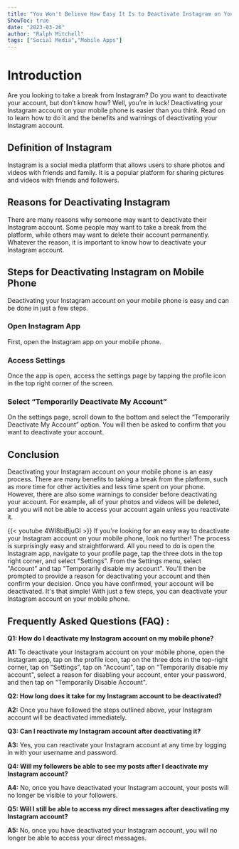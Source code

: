 ```yaml
---
title: "You Won't Believe How Easy It Is to Deactivate Instagram on Your Mobile Phone!"
ShowToc: true 
date: "2023-03-26"
author: "Ralph Mitchell" 
tags: ["Social Media","Mobile Apps"]
---
```

# Introduction
Are you looking to take a break from Instagram? Do you want to deactivate your account, but don’t know how? Well, you’re in luck! Deactivating your Instagram account on your mobile phone is easier than you think. Read on to learn how to do it and the benefits and warnings of deactivating your Instagram account. 

## Definition of Instagram
Instagram is a social media platform that allows users to share photos and videos with friends and family. It is a popular platform for sharing pictures and videos with friends and followers. 

## Reasons for Deactivating Instagram
There are many reasons why someone may want to deactivate their Instagram account. Some people may want to take a break from the platform, while others may want to delete their account permanently. Whatever the reason, it is important to know how to deactivate your Instagram account. 

## Steps for Deactivating Instagram on Mobile Phone
Deactivating your Instagram account on your mobile phone is easy and can be done in just a few steps. 

### Open Instagram App
First, open the Instagram app on your mobile phone. 

### Access Settings
Once the app is open, access the settings page by tapping the profile icon in the top right corner of the screen. 

### Select “Temporarily Deactivate My Account”
On the settings page, scroll down to the bottom and select the “Temporarily Deactivate My Account” option. You will then be asked to confirm that you want to deactivate your account. 

## Conclusion
Deactivating your Instagram account on your mobile phone is an easy process. There are many benefits to taking a break from the platform, such as more time for other activities and less time spent on your phone. However, there are also some warnings to consider before deactivating your account. For example, all of your photos and videos will be deleted, and you will not be able to access your account again unless you reactivate it.

{{< youtube 4WI8biBjuGI >}} 
If you're looking for an easy way to deactivate your Instagram account on your mobile phone, look no further! The process is surprisingly easy and straightforward. All you need to do is open the Instagram app, navigate to your profile page, tap the three dots in the top right corner, and select "Settings". From the Settings menu, select "Account" and tap "Temporarily disable my account". You'll then be prompted to provide a reason for deactivating your account and then confirm your decision. Once you have confirmed, your account will be deactivated. It's that simple! With just a few steps, you can deactivate your Instagram account on your mobile phone.

## Frequently Asked Questions (FAQ) :
**Q1: How do I deactivate my Instagram account on my mobile phone?**

**A1:** To deactivate your Instagram account on your mobile phone, open the Instagram app, tap on the profile icon, tap on the three dots in the top-right corner, tap on "Settings", tap on "Account", tap on "Temporarily disable my account", select a reason for disabling your account, enter your password, and then tap on "Temporarily Disable Account".

**Q2: How long does it take for my Instagram account to be deactivated?**

**A2:** Once you have followed the steps outlined above, your Instagram account will be deactivated immediately.

**Q3: Can I reactivate my Instagram account after deactivating it?**

**A3:** Yes, you can reactivate your Instagram account at any time by logging in with your username and password.

**Q4: Will my followers be able to see my posts after I deactivate my Instagram account?**

**A4:** No, once you have deactivated your Instagram account, your posts will no longer be visible to your followers.

**Q5: Will I still be able to access my direct messages after deactivating my Instagram account?**

**A5:** No, once you have deactivated your Instagram account, you will no longer be able to access your direct messages.




